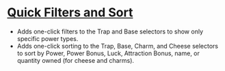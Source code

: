 # [Quick Filters and Sort](https://www.mousehuntgame.com/preferences.php?tab=mousehunt-improved-settings#mousehunt-improved-settings-feature-quick-filters-and-sort)

- Adds one-click filters to the Trap and Base selectors to show only specific power types.
- Adds one-click sorting to the Trap, Base, Charm, and Cheese selectors to sort by Power, Power Bonus, Luck, Attraction Bonus, name, or quantity owned (for cheese and charms).
